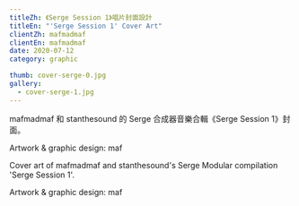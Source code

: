 ```yaml
---
titleZh: 《Serge Session 1》唱片封面設計
titleEn: "'Serge Session 1' Cover Art"
clientZh: mafmadmaf
clientEn: mafmadmaf
date: 2020-07-12
category: graphic

thumb: cover-serge-0.jpg
gallery:
  - cover-serge-1.jpg
---
```


mafmadmaf 和 stanthesound 的 Serge 合成器音樂合輯《Serge Session 1》封面。

Artwork & graphic design: maf

<!-- lang -->

Cover art of mafmadmaf and stanthesound's Serge Modular compilation 'Serge Session 1'.

Artwork & graphic design: maf
